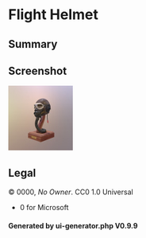 # Flight Helmet

## Summary

 

## Screenshot

![screenshot](screenshot/screenshot.jpg)

## Legal

&copy; 0000, _No Owner_. CC0 1.0 Universal

 - 0 for Microsoft

#### Generated by ui-generator.php V0.9.9